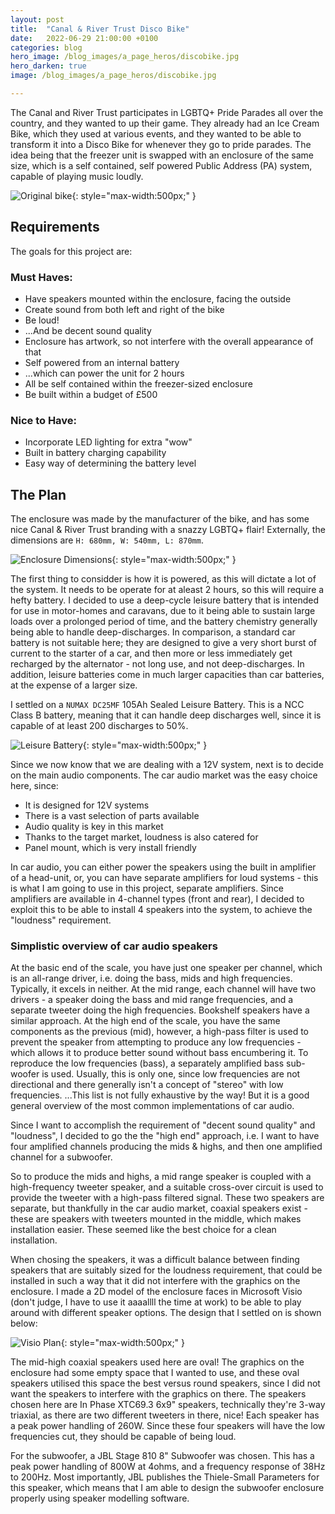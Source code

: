 ```yaml
---
layout: post
title:  "Canal & River Trust Disco Bike"
date:   2022-06-29 21:00:00 +0100
categories: blog
hero_image: /blog_images/a_page_heros/discobike.jpg
hero_darken: true
image: /blog_images/a_page_heros/discobike.jpg

---
```


The Canal and River Trust participates in LGBTQ+ Pride Parades all over the country, and they wanted to up their game. They already had an Ice Cream Bike, which they used at various events, and they wanted to be able to  transform it into a Disco Bike for whenever they go to pride parades. The idea being that the freezer unit is swapped with an enclosure of the same size, which is a self contained, self powered Public Address (PA) system, capable of playing music loudly.

![Original bike](/blog_images/discobike/originalbike.png "I don't have an photo of the bike with the freezer unit, but is was like this."){: style="max-width:500px;" }

## Requirements
The goals for this project are:
### Must Haves:
- Have speakers mounted within the enclosure, facing the outside
- Create sound from both left and right of the bike
- Be loud!
- ...And be decent sound quality
- Enclosure has artwork, so not interfere with the overall appearance of that
- Self powered from an internal battery
- ...which can power the unit for 2 hours
- All be self contained within the freezer-sized enclosure
- Be built within a budget of £500

### Nice to Have:
- Incorporate LED lighting for extra "wow"
- Built in battery charging capability
- Easy way of determining the battery level

## The Plan

The enclosure was made by the manufacturer of the bike, and has some nice Canal & River Trust branding with a snazzy LGBTQ+ flair! Externally, the dimensions are `H: 680mm, W: 540mm, L: 870mm`.

![Enclosure Dimensions](/blog_images/discobike/dimensions.png "Very basic sketch of the dimensions of the enclosure being worked on"){: style="max-width:500px;" }

The first thing to considder is how it is powered, as this will dictate a lot of the system. It needs to be operate for at aleast 2 hours, so this will require a hefty battery. I decided to use a deep-cycle leisure battery that is intended for use in motor-homes and caravans, due to it being able to sustain large loads over a prolonged period of time, and the battery chemistry generally being able to handle deep-discharges. In comparison, a standard car battery is not suitable here; they are designed to give a very short burst of current to the starter of a car, and then more or less immediately get recharged by the alternator - not long use, and not deep-discharges. In addition, leisure batteries come in much larger capacities than car batteries, at the expense of a larger size.

I settled on a `NUMAX DC25MF` 105Ah Sealed Leisure Battery. This is a NCC Class B battery, meaning that it can handle deep discharges well, since it is capable of at least 200 discharges to 50%. 

![Leisure Battery](/blog_images/discobike/battery.png "NUMAX DC25MF 105Ah Sealed Leisure Battery, and dimensions"){: style="max-width:500px;" }

Since we now know that we are dealing with a 12V system, next is to decide on the main audio components. The car audio market was the easy choice here, since:
- It is designed for 12V systems
- There is a vast selection of parts available
- Audio quality is key in this market
- Thanks to the target market, loudness is also catered for
- Panel mount, which is very install friendly

In car audio, you can either power the speakers using the built in amplifier of a head-unit, or, you can have separate amplifiers for loud systems - this is what I am going to use in this project, separate amplifiers. Since amplifiers are available in 4-channel types (front and rear), I decided to exploit this to be able to install 4 speakers into the system, to achieve the "loudness" requirement. 

### Simplistic overview of car audio speakers
At the basic end of the scale, you have just one speaker per channel, which is an all-range driver, i.e. doing the bass, mids and high frequencies. Typically, it excels in neither.
At the mid range, each channel will have two drivers - a speaker doing the bass and mid range frequencies, and a separate tweeter doing the high frequencies. Bookshelf speakers have a similar approach.
At the high end of the scale, you have the same components as the previous (mid), however, a high-pass filter is used to prevent the speaker from attempting to produce any low frequencies - which allows it to produce better sound without bass encumbering it. To reproduce the low frequencies (bass), a separately amplified bass sub-woofer is used. Usually, this is only one, since low frequencies are not directional and there generally isn't a concept of "stereo" with low frequencies.
...This list is not fully exhaustive by the way! But it is a good general overview of the most common implementations of car audio.

Since I want to accomplish the requirement of "decent sound quality" and "loudness", I decided to go the the "high end" approach, i.e. I want to have four amplified channels producing the mids & highs, and then one amplified channel for a subwoofer.

So to produce the mids and highs, a mid range speaker is coupled with a high-frequency tweeter speaker, and a suitable cross-over circuit is used to provide the tweeter with a high-pass filtered signal. These two speakers are separate, but thankfully in the car audio market, coaxial speakers exist - these are speakers with tweeters mounted in the middle, which makes installation easier. These seemed like the best choice for a clean installation.

When chosing the speakers, it was a difficult balance between finding speakers that are suitably sized for the loudness requirement, that could be installed in such a way that it did not interfere with the graphics on the enclosure. I made a 2D model of the enclosure faces in Microsoft Visio (don't judge, I have to use it aaaallll the time at work) to be able to play around with different speaker options. The design that I settled on is shown below:

![Visio Plan](/blog_images/discobike/VisioPlan.png "2D Plan of the Disco Bike Enclosure, to select the most appropriate speakers."){: style="max-width:500px;" }

The mid-high coaxial speakers used here are oval! The graphics on the enclosure had some empty space that I wanted to use, and these oval speakers utilised this space the best versus round speakers, since I did not want the speakers to interfere with the graphics on there. The speakers chosen here are In Phase XTC69.3 6x9" speakers, technically they're 3-way triaxial, as there are two different tweeters in there, nice! Each speaker has a peak power handling of 260W. Since these four speakers will have the low frequencies cut, they should be capable of being loud.

For the subwoofer, a JBL Stage 810 8" Subwoofer was chosen. This has a peak power handling of 800W at 4ohms, and a frequency response of 38Hz to 200Hz. Most importantly, JBL publishes the Thiele-Small Parameters for this speaker, which means that I am able to design the subwoofer enclosure properly using speaker modelling software.

